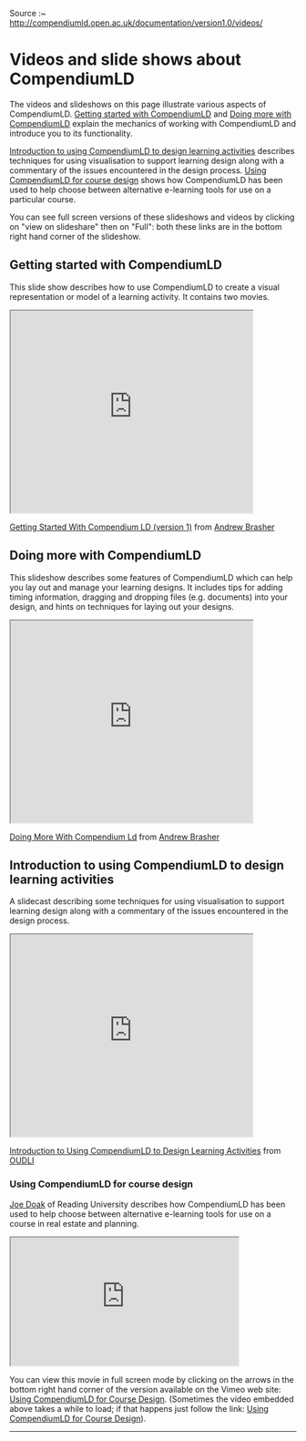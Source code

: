 
Source :~ <http://compendiumld.open.ac.uk/documentation/version1.0/videos/>

# Videos and slide shows about CompendiumLD

The videos and slideshows on this page illustrate various aspects of CompendiumLD. [Getting started with CompendiumLD](#gettingStarted) and [Doing more with CompendiumLD](#doingMore) explain the mechanics of working with CompendiumLD and introduce you to its functionality.

[Introduction to using CompendiumLD to design learning activities](#designLearningActivities) describes techniques for using visualisation to support learning design along with a commentary of the issues encountered in the design process. [Using CompendiumLD for course design](#usingForCourseDesign) shows how CompendiumLD has been used to help choose between alternative e-learning tools for use on a particular course.  

You can see full screen versions of these slideshows and videos by clicking on "view on slideshare" then on "Full": both these links are in the bottom right hand corner of the slideshow.

## Getting started with CompendiumLD

This slide show describes how to use CompendiumLD to create a visual representation or model of a learning activity. It contains two movies.

</div>

<iframe src="https://www.slideshare.net/slideshow/embed_code/key/FlXDZWKz9wDHd3" width="425" height="355" allowfullscreen ></iframe>

[Getting Started With Compendium LD (version 1)](https://slideshare.net/andrew_x/getting-started-with-compendium-ld-version-1 "Getting Started With Compendium LD (version 1)") from [Andrew Brasher](https://slideshare.net/andrew_x)

## Doing more with CompendiumLD

This slideshow describes some features of CompendiumLD which can help you lay out and manage your learning designs. It includes tips for adding timing information, dragging and dropping files (e.g. documents) into your design, and hints on techniques for laying out your designs.

<iframe src="https://www.slideshare.net/slideshow/embed_code/key/MzkiB2pC9Ql1Ow" width="425" height="355" allowfullscreen ></iframe>

[Doing More With Compendium Ld](https://slideshare.net/andrew_x/doing-more-with-compendium-ld "Doing More With Compendium Ld") from [Andrew Brasher](https://slideshare.net/andrew_x)


## Introduction to using CompendiumLD to design learning activities

A slidecast describing some techniques for using visualisation to support learning design along with a commentary of the issues encountered in the design process.

</div>

<iframe src="https://www.slideshare.net/slideshow/embed_code/key/NN5kJqPRrU5PZB" width="425" height="355" allowfullscreen ></iframe>

[Introduction to Using CompendiumLD to Design Learning Activities](https://slideshare.net/OUDLI/designing-in-cld-08 "Introduction to Using CompendiumLD to Design Learning Activities") from [OUDLI](https://slideshare.net/OUDLI)

</div>

<div class="videoBlock">

<div class="textBlock">

### <a name="usingForCourseDesign" id="usingForCourseDesign"></a> Using CompendiumLD for course design

[Joe Doak](http://www.henley.reading.ac.uk/rep/Aboutus/Staff/a-j-doak.aspx) of Reading University describes how CompendiumLD has been used to help choose between alternative e-learning tools for use on a course in real estate and planning.

</div>

<iframe src="https://player.vimeo.com/video/14986457" width="400" height="225" ></iframe>

You can view this movie in full screen mode by clicking on the arrows in the bottom right hand corner of the version available on the Vimeo web site: [Using CompendiumLD for Course Design](https://vimeo.com/14986457). (Sometimes the video embedded above takes a while to load; if that happens just follow the link: [Using CompendiumLD for Course Design](https://vimeo.com/14986457)).

---

